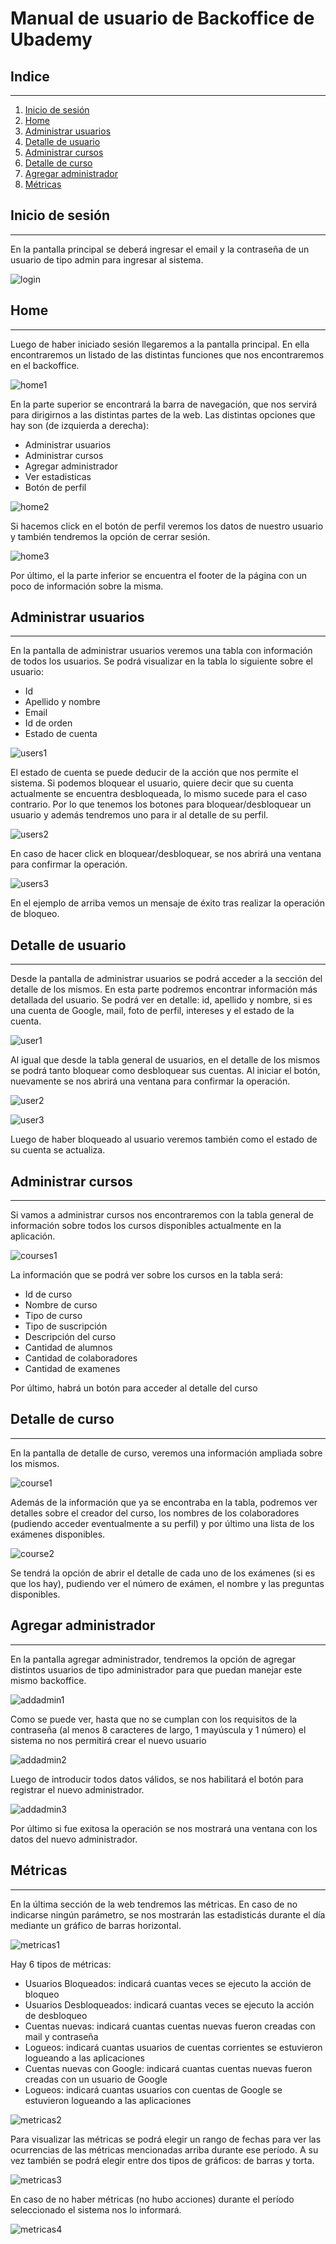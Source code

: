 # Manual de usuario de Backoffice de Ubademy

## Indice
-----------

1. [Inicio de sesión](#login) 
2. [Home](#home) 
3. [Administrar usuarios](#users)
4. [Detalle de usuario](#user)
5. [Administrar cursos](#courses) 
6. [Detalle de curso](#course)
7. [Agregar administrador](#addadmin)
8. [Métricas](#metrics)   




## Inicio de sesión <a name="login"></a>
---

En la pantalla principal se deberá ingresar el email y la contraseña de un usuario de tipo admin para ingresar al sistema.



![login](/img/login.jpg)



## Home <a name="home"></a>
---


Luego de haber iniciado sesión llegaremos a la pantalla principal. En ella encontraremos un listado de las distintas funciones que nos encontraremos en el backoffice.


![home1](/img/home1.jpg)



En la parte superior se encontrará la barra de navegación, que nos servirá para dirigirnos a las distintas partes de la web.
Las distintas opciones que hay son (de izquierda a derecha):
* Administrar usuarios
* Administrar cursos
* Agregar administrador
* Ver estadisticas
* Botón de perfil



![home2](/img/home2.jpg)



Si hacemos click en el botón de perfil veremos los datos de nuestro usuario y también tendremos la opción de cerrar sesión.



![home3](/img/home3.jpg)



Por último, el la parte inferior se encuentra el footer de la página con un poco de información sobre la misma.



## Administrar usuarios <a name="users"></a>
---


En la pantalla de administrar usuarios veremos una tabla con información de todos los usuarios.
Se podrá visualizar en la tabla lo siguiente sobre el usuario:
* Id 
* Apellido y nombre
* Email
* Id de orden
* Estado de cuenta



![users1](/img/users1.jpg)



El estado de cuenta se puede deducir de la acción que nos permite el sistema. Si podemos bloquear el usuario, quiere decir que su cuenta actualmente se encuentra desbloqueada, lo mismo sucede para el caso contrario.
Por lo que tenemos los botones para bloquear/desbloquear un usuario y además tendremos uno para ir al detalle de su perfil.



![users2](/img/users1.jpg)



En caso de hacer click en bloquear/desbloquear, se nos abrirá una ventana para confirmar la operación.



![users3](/img/users2.jpg)



En el ejemplo de arriba vemos un mensaje de éxito tras realizar la operación de bloqueo.



## Detalle de usuario <a name="user"></a>
---


Desde la pantalla de administrar usuarios se podrá acceder a la sección del detalle de los mismos. En esta parte podremos encontrar información más detallada del usuario. Se podrá ver en detalle: id, apellido y nombre, si es una cuenta de Google, mail, foto de perfil, intereses y el estado de la cuenta.



![user1](/img/user1.jpg)



Al igual que desde la tabla general de usuarios, en el detalle de los mismos se podrá tanto bloquear como desbloquear sus cuentas. Al iniciar el botón, nuevamente se nos abrirá una ventana para confirmar la operación.



![user2](/img/user2.jpg)



![user3](/img/user3.jpg)



Luego de haber bloqueado al usuario veremos también como el estado de su cuenta se actualiza.



## Administrar cursos <a name="courses"></a>
---


Si vamos a administrar cursos nos encontraremos con la tabla general de información sobre todos los cursos disponibles actualmente en la aplicación.



![courses1](/img/courses1.jpg)



La información que se podrá ver sobre los cursos en la tabla será:
* Id de curso
* Nombre de curso
* Tipo de curso
* Tipo de suscripción
* Descripción del curso
* Cantidad de alumnos 
* Cantidad de colaboradores
* Cantidad de examenes

Por último, habrá un botón para acceder al detalle del curso 



## Detalle de curso <a name="course"></a>
---


En la pantalla de detalle de curso, veremos una información ampliada sobre los mismos.



![course1](/img/course1.jpg)



Además de la información que ya se encontraba en la tabla, podremos ver detalles sobre el creador del curso, los nombres de los colaboradores (pudiendo acceder eventualmente a su perfil) y por último una lista de los exámenes disponibles.



![course2](/img/course2.jpg)



Se tendrá la opción de abrir el detalle de cada uno de los exámenes (si es que los hay), pudiendo ver el número de exámen, el nombre y las preguntas disponibles.



## Agregar administrador <a name="addadmin"></a>
---


En la pantalla agregar administrador, tendremos la opción de agregar distintos usuarios de tipo administrador para que puedan manejar este mismo backoffice.



![addadmin1](/img/addadmin1.jpg)



Como se puede ver, hasta que no se cumplan con los requisitos de la contraseña (al menos 8 caracteres de largo, 1 mayúscula y 1 número) el sistema no nos permitirá crear el nuevo usuario



![addadmin2](/img/addadmin2.jpg)



Luego de introducir todos datos válidos, se nos habilitará el botón para registrar el nuevo administrador.



![addadmin3](/img/addadmin3.jpg)



Por último si fue exitosa la operación se nos mostrará una ventana con los datos del nuevo administrador.



## Métricas <a name="metrics"></a>
---


En la última sección de la web tendremos las métricas. En caso de no indicarse ningún parámetro, se nos mostrarán las estadisticás durante el día mediante un gráfico de barras horizontal.



![metricas1](/img/metricas1.jpg)



Hay 6 tipos de métricas:
* Usuarios Bloqueados: indicará cuantas veces se ejecuto la acción de bloqueo
* Usuarios Desbloqueados: indicará cuantas veces se ejecuto la acción de desbloqueo
* Cuentas nuevas: indicará cuantas cuentas nuevas fueron creadas con mail y contraseña
* Logueos: indicará cuantas usuarios de cuentas corrientes se estuvieron logueando a las aplicaciones 
* Cuentas nuevas con Google: indicará cuantas cuentas nuevas fueron creadas con un usuario de Google
* Logueos: indicará cuantas usuarios con cuentas de Google se estuvieron logueando a las aplicaciones



![metricas2](/img/metricas2.jpg)



Para visualizar las métricas se podrá elegir un rango de fechas para ver las ocurrencias de las métricas mencionadas arriba durante ese período.
A su vez también se podrá elegir entre dos tipos de gráficos: de barras y torta.



![metricas3](/img/metricas3.jpg)



En caso de no haber métricas (no hubo acciones) durante el período seleccionado el sistema nos lo informará.



![metricas4](/img/metricas4.jpg)

